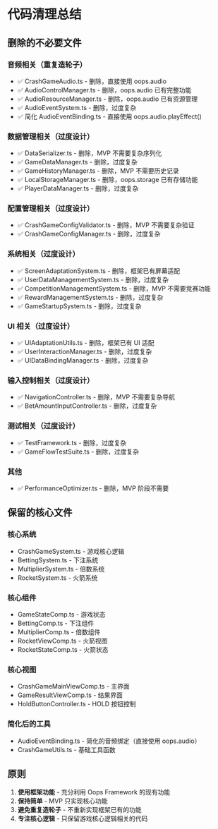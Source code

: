 # 代码清理总结

## 删除的不必要文件

### 音频相关（重复造轮子）
- ✅ CrashGameAudio.ts - 删除，直接使用 oops.audio
- ✅ AudioControlManager.ts - 删除，oops.audio 已有完整功能
- ✅ AudioResourceManager.ts - 删除，oops.audio 已有资源管理
- ✅ AudioEventSystem.ts - 删除，过度复杂
- ✅ 简化 AudioEventBinding.ts - 直接使用 oops.audio.playEffect()

### 数据管理相关（过度设计）
- ✅ DataSerializer.ts - 删除，MVP 不需要复杂序列化
- ✅ GameDataManager.ts - 删除，过度复杂
- ✅ GameHistoryManager.ts - 删除，MVP 不需要历史记录
- ✅ LocalStorageManager.ts - 删除，oops.storage 已有存储功能
- ✅ PlayerDataManager.ts - 删除，过度复杂

### 配置管理相关（过度设计）
- ✅ CrashGameConfigValidator.ts - 删除，MVP 不需要复杂验证
- ✅ CrashGameConfigManager.ts - 删除，过度复杂

### 系统相关（过度设计）
- ✅ ScreenAdaptationSystem.ts - 删除，框架已有屏幕适配
- ✅ UserDataManagementSystem.ts - 删除，过度复杂
- ✅ CompetitionManagementSystem.ts - 删除，MVP 不需要竞赛功能
- ✅ RewardManagementSystem.ts - 删除，过度复杂
- ✅ GameStartupSystem.ts - 删除，过度复杂

### UI 相关（过度设计）
- ✅ UIAdaptationUtils.ts - 删除，框架已有 UI 适配
- ✅ UserInteractionManager.ts - 删除，过度复杂
- ✅ UIDataBindingManager.ts - 删除，过度复杂

### 输入控制相关（过度设计）
- ✅ NavigationController.ts - 删除，MVP 不需要复杂导航
- ✅ BetAmountInputController.ts - 删除，过度复杂

### 测试相关（过度设计）
- ✅ TestFramework.ts - 删除，过度复杂
- ✅ GameFlowTestSuite.ts - 删除，过度复杂

### 其他
- ✅ PerformanceOptimizer.ts - 删除，MVP 阶段不需要

## 保留的核心文件

### 核心系统
- CrashGameSystem.ts - 游戏核心逻辑
- BettingSystem.ts - 下注系统
- MultiplierSystem.ts - 倍数系统
- RocketSystem.ts - 火箭系统

### 核心组件
- GameStateComp.ts - 游戏状态
- BettingComp.ts - 下注组件
- MultiplierComp.ts - 倍数组件
- RocketViewComp.ts - 火箭视图
- RocketStateComp.ts - 火箭状态

### 核心视图
- CrashGameMainViewComp.ts - 主界面
- GameResultViewComp.ts - 结果界面
- HoldButtonController.ts - HOLD 按钮控制

### 简化后的工具
- AudioEventBinding.ts - 简化的音频绑定（直接使用 oops.audio）
- CrashGameUtils.ts - 基础工具函数

## 原则

1. **使用框架功能** - 充分利用 Oops Framework 的现有功能
2. **保持简单** - MVP 只实现核心功能
3. **避免重复造轮子** - 不重新实现框架已有的功能
4. **专注核心逻辑** - 只保留游戏核心逻辑相关的代码